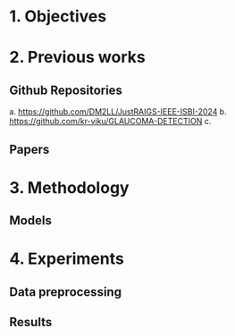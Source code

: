 # 1. Objectives

# 2. Previous works
## Github Repositories
a. https://github.com/DM2LL/JustRAIGS-IEEE-ISBI-2024
b. https://github.com/kr-viku/GLAUCOMA-DETECTION
c. 
## Papers

# 3. Methodology
## Models

# 4. Experiments
## Data preprocessing

## Results
